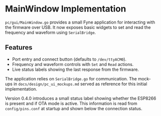 # MainWindow Implementation

`pc/gui/MainWindow.go` provides a small Fyne application for interacting with
the firmware over USB. It now exposes basic widgets to set and read the
frequency and waveform using `SerialBridge`.

## Features

- Port entry and connect button (defaults to `/dev/ttyACM0`).
- Frequency and waveform controls with `Set` and `Read` actions.
- Live status labels showing the last response from the firmware.

The application relies on `SerialBridge.go` for communication. The mock-ups in
`docs/design/pc_ui_mockups.md` served as reference for this initial
implementation.

Version 0.4.0 introduces a small status label showing whether the ESP8266 is
present and if OTA mode is active. This information is read from
`config/pins.conf` at startup and shown below the connection status.
